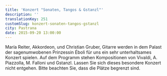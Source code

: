 ```yaml
---
title: 'Konzert "Sonaten, Tangos & Gstanzl"'
description: ''
translationKey: 251
customSlug: konzert-sonaten-tangos-gstanzl
city: Pastrana
date: 2015-09-20 13:00:00
---
```


María Reiter, Akkordeon, und Christian Gruber, Gitarre werden in dem Palast der sagenumwobenen Prinzessin Éboli für uns ein sehr unterhaltsames Konzert spielen. Auf dem Programm stehen Kompositionen von Vivaldi, A. Piazzolla, M. Falloni und Gstanzl. Lassen Sie sich dieses besondere Konzert nicht entgehen. Bitte beachten Sie, dass die Plätze begrenzt sind.
